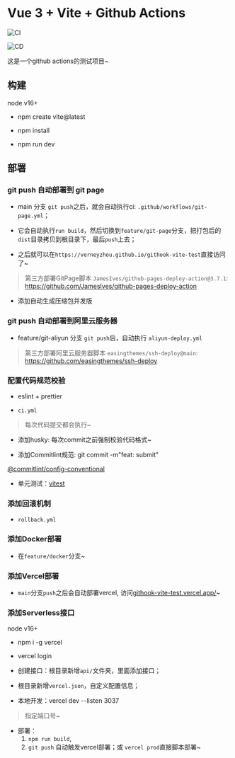 # Vue 3 + Vite + Github Actions

![CI](https://github.com/verneyZhou/githook-vite-test/actions/workflows/ci.yml/badge.svg)

![CD](https://github.com/verneyZhou/githook-vite-test/actions/workflows/git-page.yml/badge.svg)

这是一个github actions的测试项目~


## 构建 

node v16+

- npm create vite@latest

- npm install

- npm run dev


## 部署

### git push 自动部署到 git page

- main 分支 `git push`之后，就会自动执行ci: `.github/workflows/git-page.yml`；

- 它会自动执行`run build`，然后切换到`feature/git-page`分支，把打包后的`dist`目录拷贝到根目录下，最后`push`上去；

- 之后就可以在`https://verneyzhou.github.io/githook-vite-test`直接访问了~

> 第三方部署GitPage脚本 `JamesIves/github-pages-deploy-action@3.7.1`: https://github.com/JamesIves/github-pages-deploy-action


- 添加自动生成压缩包并发版

### git push 自动部署到阿里云服务器

- feature/git-aliyun 分支 `git push`后，自动执行 `aliyun-deploy.yml`


> 第三方部署阿里云服务器脚本 `easingthemes/ssh-deploy@main`: https://github.com/easingthemes/ssh-deploy




### 配置代码规范校验

- eslint + prettier


- `ci.yml`
> 每次代码提交都会执行~


- 添加husky: 每次commit之前强制校验代码格式~

- 添加Commitlint规范: git commit -m"feat: submit"

[@commitlint/config-conventional](https://github.com/conventional-changelog/commitlint/tree/master/%40commitlint/config-conventional)


- 单元测试：[vitest](https://cn.vitest.dev/guide/coverage.html)



### 添加回滚机制

- `rollback.yml`



### 添加Docker部署

- 在`feature/docker`分支~

### 添加Vercel部署

- `main`分支`push`之后会自动部署vercel, 访问[githook-vite-test.vercel.app/](https://githook-vite-test.vercel.app/)~


### 添加Serverless接口

node v16+

- npm i -g vercel

- vercel login


- 创建接口：根目录新增`api/`文件夹，里面添加接口；


- 根目录新增`vercel.json`，自定义配置信息；

- 本地开发：vercel dev --listen 3037
> 指定端口号~


- 部署：
    1. `npm run build`, 
    2. `git push` 自动触发vercel部署；或 `vercel prod`直接脚本部署~

